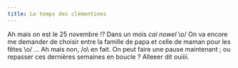 ```yaml
---
title: Le temps des clémentines
---
```


Ah mais on est le 25 novembre !? Dans un mois _cai nowel_ \o/ On va encore me
demander de choisir entre la famille de papa et celle de maman pour les fêtes
\o/ ... Ah mais non, /o\ en fait. On peut faire une pause maintenant ; ou
repasser ces dernières semaines en boucle ? Alleeer dit ouiiii.

